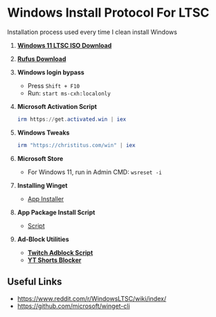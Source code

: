 # Windows Install Protocol For LTSC

Installation process used every time I clean install Windows

1. [**Windows 11 LTSC ISO Download**](https://massgrave.dev/windows_ltsc_links)
2. [**Rufus Download**](https://rufus.ie/en/)
3. **Windows login bypass**
   - Press `Shift + F10`
   - Run: `start ms-cxh:localonly`
4. **Microsoft Activation Script**

   ```powershell
   irm https://get.activated.win | iex
   ```

5. **Windows Tweaks**

   ```powershell
   irm "https://christitus.com/win" | iex
   ```

6. **Microsoft Store**
   - For Windows 11, run in Admin CMD: `wsreset -i`
7. **Installing Winget**

   - [App Installer](https://apps.microsoft.com/detail/9nblggh4nns1?hl=en-US&gl=CA)

8. **App Package Install Script**

   - [Script](App-Package-Script.md)

9. **Ad-Block Utilities**
   - [**Twitch Adblock Script**](https://github.com/pixeltris/TwitchAdSolutions)
   - [**YT Shorts Blocker**](https://github.com/gijsdev/ublock-hide-yt-shorts)

## Useful Links

- <https://www.reddit.com/r/WindowsLTSC/wiki/index/>
- <https://github.com/microsoft/winget-cli>
